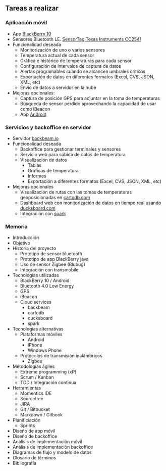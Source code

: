 ## Tareas a realizar ##

### Aplicación móvil ###
- App [BlackBerry 10](https://developer.blackberry.com/native/)
- Sensores Bluetooth LE. [SensorTag Texas Instruments CC2541](http://www.ti.com/tool/cc2541dk-sensor)
- Funcionalidad deseada
	- Monitorización de uno o varios sensores
	- Temperatura actual de cada sensor
	- Gráfica e histórico de temperaturas para cada sensor
	- Configuración de intervalos de captura de datos
	- Alertas programables cuando se alcancen umbrales críticos
	- Exportación de datos en diferentes formatos (Excel, CVS, JSON, XML, etc)
	- Envío de datos a servidor en la nube
- Mejoras opcionales:
	- Captura de posición GPS para adjuntar en la toma de temperaturas
	- Búsqueda de sensor perdido aprovechando la capacidad de usar como iBeacon
	- App [Android](http://developer.android.com/index.html)

### Servicios y backoffice en servidor ###
- Servidor [backbeam.io](http://backbeam.io/)
- Funcionalidad deseada
	- Backoffice para gestionar terminales y sensores
	- Servicio web para súbida de datos de temperatura
	- Visualización de datos
		- Tablas
		- Gráficas de temperatura
		- Informes
		- Exportación a diferentes formatos (Excel, CVS, JSON, XML, etc)
- Mejoras opcionales
	- Visualización de rutas con las tomas de temperaturas geoposicionadas en [cartodb.com](http://cartodb.com/)
	- Dashboard web con monitorización de datos en tiempo real usando [ducksboard.com](https://ducksboard.com)
	- Integración con [spark](https://www.spark.io/)

### Memoria ###
- Introducción
- Objetivo
- Historia del proyecto
	- Prototipo de sensor bluetooth
	- Prototipo de app BlackBerry java
	- Uso de sensor Zigbee (Blubug)
	- Integración con transmobile
- Tecnologías utilizadas
	- BlackBerry 10 / Android
	- Bluetooth 4.0 Low Energy
	- GPS
	- iBeacon
	- Cloud services
		- backbeam
		- cartodb
		- ducksboard
		- spark
- Tecnologías alternativas
	- Plataformas móviles
		- Android
		- iPhone
		- Windows Phone
	- Protocolos de transmisión inalámbricos
		- Zigbee
- Metodologías ágiles
	- Extreme programming (xP)
	- Scrum / Kanban
	- TDD / Integración continua
- Herramientas
	- Momentics IDE
	- Sourcetree
	- JIRA
	- Git / Bitbucket
	- Markdown / Gitbook
- Planificiación
	- Sprints
- Diseño de app móvil
- Diseño de backoffice
- Análisis de implementación móvil
- Análisis de implementación backoffice
- Diagramas de flujo y modelo de datos
- Glosario de términos
- Bibliografía





